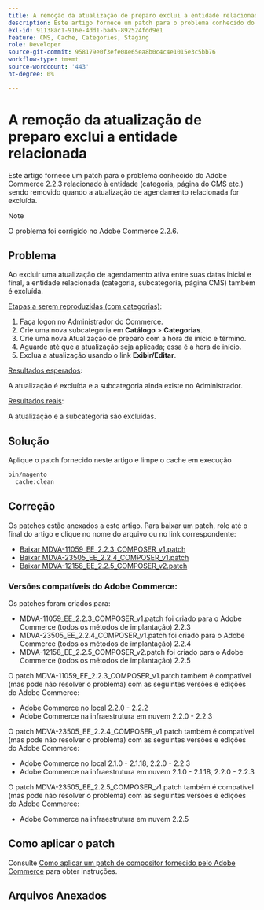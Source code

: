 ```yaml
---
title: A remoção da atualização de preparo exclui a entidade relacionada
description: Este artigo fornece um patch para o problema conhecido do Adobe Commerce 2.2.3 relacionado à entidade (categoria, página do CMS etc.) sendo removido quando a atualização de agendamento relacionada for excluída.
exl-id: 91138ac1-916e-4dd1-bad5-892524fdd9e1
feature: CMS, Cache, Categories, Staging
role: Developer
source-git-commit: 958179e0f3efe08e65ea8b0c4c4e1015e3c5bb76
workflow-type: tm+mt
source-wordcount: '443'
ht-degree: 0%

---
```


# A remoção da atualização de preparo exclui a entidade relacionada

Este artigo fornece um patch para o problema conhecido do Adobe Commerce 2.2.3 relacionado à entidade (categoria, página do CMS etc.) sendo removido quando a atualização de agendamento relacionada for excluída.

>[!NOTE]
>
>O problema foi corrigido no Adobe Commerce 2.2.6.

## Problema

Ao excluir uma atualização de agendamento ativa entre suas datas inicial e final, a entidade relacionada (categoria, subcategoria, página CMS) também é excluída.

<u>Etapas a serem reproduzidas (com categorias)</u>:

1. Faça logon no Administrador do Commerce.
1. Crie uma nova subcategoria em **Catálogo** > **Categorias**.
1. Crie uma nova Atualização de preparo com a hora de início e término.
1. Aguarde até que a atualização seja aplicada; essa é a hora de início.
1. Exclua a atualização usando o link **Exibir/Editar**.

<u>Resultados esperados</u>:

A atualização é excluída e a subcategoria ainda existe no Administrador.

<u>Resultados reais</u>:

A atualização e a subcategoria são excluídas.

## Solução

Aplique o patch fornecido neste artigo e limpe o cache em execução

```bash
bin/magento
  cache:clean
```

## Correção

Os patches estão anexados a este artigo. Para baixar um patch, role até o final do artigo e clique no nome do arquivo ou no link correspondente:

* [Baixar MDVA-11059\_EE\_2.2.3\_COMPOSER\_v1.patch](assets/MDVA-11059_EE_2.2.3_COMPOSER_v1.patch.zip)
* [Baixar MDVA-23505\_EE\_2.2.4\_COMPOSER\_v1.patch](assets/MDVA-23505_EE_2.2.4_COMPOSER_v1.patch.zip)
* [Baixar MDVA-12158\_EE\_2.2.5\_COMPOSER\_v2.patch](assets/MDVA-12158_EE_2.2.5_COMPOSER_v2.patch.zip)

### Versões compatíveis do Adobe Commerce:

Os patches foram criados para:

* MDVA-11059\_EE\_2.2.3\_COMPOSER\_v1.patch foi criado para o Adobe Commerce (todos os métodos de implantação) 2.2.3
* MDVA-23505\_EE\_2.2.4\_COMPOSER\_v1.patch foi criado para o Adobe Commerce (todos os métodos de implantação) 2.2.4
* MDVA-12158\_EE\_2.2.5\_COMPOSER\_v2.patch foi criado para o Adobe Commerce (todos os métodos de implantação) 2.2.5

O patch MDVA-11059\_EE\_2.2.3\_COMPOSER\_v1.patch também é compatível (mas pode não resolver o problema) com as seguintes versões e edições do Adobe Commerce:

* Adobe Commerce no local 2.2.0 - 2.2.2
* Adobe Commerce na infraestrutura em nuvem 2.2.0 - 2.2.3

O patch MDVA-23505\_EE\_2.2.4\_COMPOSER\_v1.patch também é compatível (mas pode não resolver o problema) com as seguintes versões e edições do Adobe Commerce:

* Adobe Commerce no local 2.1.0 - 2.1.18, 2.2.0 - 2.2.3
* Adobe Commerce na infraestrutura em nuvem 2.1.0 - 2.1.18, 2.2.0 - 2.2.3

O patch MDVA-23505\_EE\_2.2.5\_COMPOSER\_v1.patch também é compatível (mas pode não resolver o problema) com as seguintes versões e edições do Adobe Commerce:

* Adobe Commerce na infraestrutura em nuvem 2.2.5

## Como aplicar o patch

Consulte [Como aplicar um patch de compositor fornecido pelo Adobe Commerce](/help/how-to/general/how-to-apply-a-composer-patch-provided-by-magento.md) para obter instruções.

## Arquivos Anexados
